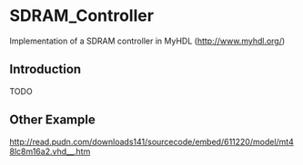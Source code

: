 # SDRAM_Controller
Implementation of a SDRAM controller in MyHDL (http://www.myhdl.org/)

## Introduction ##
TODO

## Other Example ##
http://read.pudn.com/downloads141/sourcecode/embed/611220/model/mt48lc8m16a2.vhd__.htm
